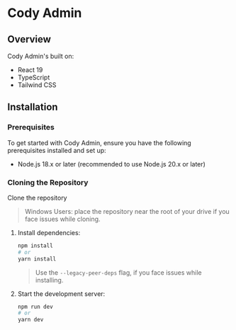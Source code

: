 # Cody Admin

## Overview

Cody Admin's built on:

- React 19
- TypeScript
- Tailwind CSS

## Installation

### Prerequisites

To get started with Cody Admin, ensure you have the following prerequisites installed and set up:

- Node.js 18.x or later (recommended to use Node.js 20.x or later)

### Cloning the Repository

Clone the repository

> Windows Users: place the repository near the root of your drive if you face issues while cloning.

1. Install dependencies:

   ```bash
   npm install
   # or
   yarn install
   ```

   > Use the `--legacy-peer-deps` flag, if you face issues while installing.

2. Start the development server:
   ```bash
   npm run dev
   # or
   yarn dev
   ```

